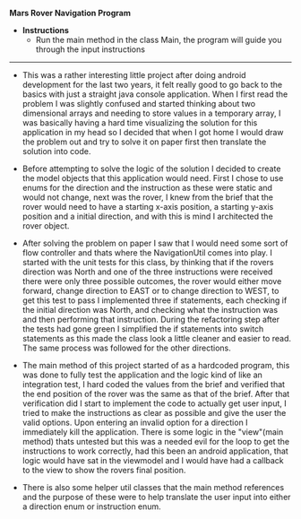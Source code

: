 **Mars Rover Navigation Program**

* **Instructions**
    * Run the main method in the class Main, the program will guide you through the input instructions
    

---

* This was a rather interesting little project after doing android development for the last two years, it felt really 
good to go back to the basics with just a straight java console application. When I first read the problem I was slightly 
confused and started thinking about two dimensional arrays and needing to store values  in a temporary array, I was
basically having a hard time visualizing the solution for this application in my head so I decided that when I got home 
I would draw the problem out and try to solve it on paper first then translate the solution into code.


* Before attempting to solve the logic of the solution I decided to create the model objects that this application would
need. First I chose to use enums for the direction and the instruction as these were static and would not change,  next
was the rover, I knew from the brief that the rover would need to have a starting x-axis position, a starting y-axis 
position and a initial direction, and with this is mind I architected the rover object.


* After solving the problem on paper I saw that I would need some sort of flow controller and thats where the NavigationUtil
comes into play. I started with the unit tests for this class, by thinking that if the rovers direction was North and one
of the three instructions were received there were only three possible outcomes, the rover would either move forward, change 
direction to EAST or to change direction to WEST, to get this test to pass I implemented three if statements, each checking 
if the initial direction was North, and checking what the instruction was and then performing that instruction. During 
the refactoring step after the tests had gone green I simplified the if statements into switch statements as this made the 
class look a little cleaner and easier to read. The same process was followed for the other directions.


* The main method of this project started of as a hardcoded program, this was done to fully test the application and the logic
kind of like an integration test, I hard coded the values from the brief and verified that the end position of the rover
was the same as that of the brief. After that verification did I start to implement the code to actually get user input,
I tried to make the instructions as clear as possible and give the user the valid options. Upon entering an invalid option
for a direction I immediately kill the application. There is some logic in the "view"(main method) thats untested but this was
a needed evil for the loop to get the instructions to work correctly, had this been an android application, that logic would have
sat in the viewmodel and I would have had a callback to the view to show the rovers final position.

* There is also some helper util classes that the main method references and the purpose of these were to help translate 
the user input into either a direction enum or instruction enum.